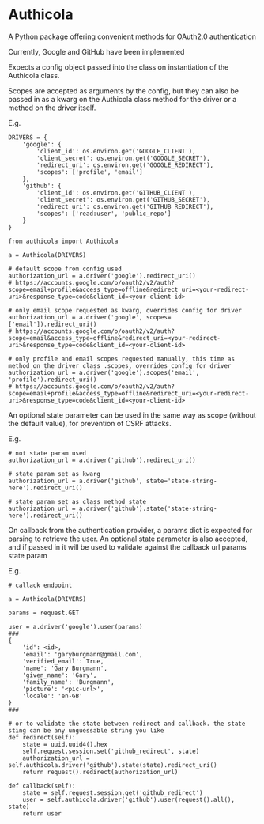 # Authicola
A Python package offering convenient methods for OAuth2.0 authentication

Currently, Google and GitHub have been implemented

Expects a config object passed into the class on instantiation of the Authicola class. 

Scopes are accepted as arguments by the config, but they can also be passed in as a kwarg on the Authicola class method for the driver or a method on the driver itself.

E.g.

```
DRIVERS = {
    'google': {
        'client_id': os.environ.get('GOOGLE_CLIENT'),
        'client_secret': os.environ.get('GOOGLE_SECRET'),
        'redirect_uri': os.environ.get('GOOGLE_REDIRECT'),
        'scopes': ['profile', 'email']
    },
    'github': {
        'client_id': os.environ.get('GITHUB_CLIENT'),
        'client_secret': os.environ.get('GITHUB_SECRET'),
        'redirect_uri': os.environ.get('GITHUB_REDIRECT'),
        'scopes': ['read:user', 'public_repo']
    }
}

from authicola import Authicola

a = Authicola(DRIVERS)

# default scope from config used
authorization_url = a.driver('google').redirect_uri()
# https://accounts.google.com/o/oauth2/v2/auth?scope=email+profile&access_type=offline&redirect_uri=<your-redirect-uri>&response_type=code&client_id=<your-client-id>

# only email scope requested as kwarg, overrides config for driver
authorization_url = a.driver('google', scopes=['email']).redirect_uri()
# https://accounts.google.com/o/oauth2/v2/auth?scope=email&access_type=offline&redirect_uri=<your-redirect-uri>&response_type=code&client_id=<your-client-id>

# only profile and email scopes requested manually, this time as method on the driver class .scopes, overrides config for driver
authorization_url = a.driver('google').scopes('email', 'profile').redirect_uri()
# https://accounts.google.com/o/oauth2/v2/auth?scope=email+profile&access_type=offline&redirect_uri=<your-redirect-uri>&response_type=code&client_id=<your-client-id>

```

An optional state parameter can be used in the same way as scope (without the default value), for prevention of CSRF attacks.

E.g.

```
# not state param used
authorization_url = a.driver('github').redirect_uri()

# state param set as kwarg
authorization_url = a.driver('github', state='state-string-here').redirect_uri()

# state param set as class method state
authorization_url = a.driver('github').state('state-string-here').redirect_uri()

```

On callback from the authentication provider, a params dict is expected for parsing to retrieve the user. An optional state parameter is also accepted, and if passed in it will be used to validate against the callback url params state param

E.g.

```
# callack endpoint

a = Authicola(DRIVERS)

params = request.GET

user = a.driver('google').user(params)
###
{
    'id': <id>,
    'email': 'garyburgmann@gmail.com',
    'verified_email': True,
    'name': 'Gary Burgmann',
    'given_name': 'Gary',
    'family_name': 'Burgmann',
    'picture': '<pic-url>',
    'locale': 'en-GB'
}
###

# or to validate the state between redirect and callback. the state sting can be any unguessable string you like
def redirect(self):
    state = uuid.uuid4().hex
    self.request.session.set('github_redirect', state)
    authorization_url = self.authicola.driver('github').state(state).redirect_uri()
    return request().redirect(authorization_url)

def callback(self):
    state = self.request.session.get('github_redirect')
    user = self.authicola.driver('github').user(request().all(), state)
    return user
```
